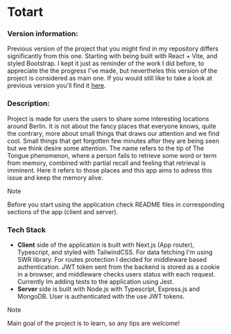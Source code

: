# Totart

### Version information:

Previous version of the project that you might find in my repository differs significantly from this one. Starting with being built with React + Vite, and styled Bootstrap. I kept it just as reminder of the work I did before, to appreciate the the progress I've made, but nevertheles this version of the project is considered as main one. If you would still like to take a look at previous version you'll find it [here](https://github.com/RZajacc/totArt).

### Description:

Project is made for users the users to share some interesting locations around Berlin. It is not about the fancy places that everyone knows, quite the contrary, more about small things that draws our attention and we find cool. Small things that get forgotten few minutes after they are being seen but we think desire some attention. The name refers to the tip of The Tongue phenomenon, where a person fails to retrieve some word or term from memory, combined with partial recall and feeling that retrieval is imminent. Here it refers to those places and this app aims to adress this issue and keep the memory alive.

> [!NOTE]
> Before you start using the application check README files in corresponding sections of the app (client and server).

### Tech Stack

- **Client** side of the application is built with Next.js (App router), Typescript, and styled with TailwindCSS. For data fetching I'm using SWR library. For routes protection I decided for middleware based authentication. JWT token sent from the backend is stored as a cookie in a browser, and middleware checks users status with each request. Currently Im adding tests to the application using Jest.
- **Server** side is built with Node.js with Typescript, Express.js and MongoDB. User is authenticated with the use JWT tokens.

> [!NOTE]
> Main goal of the project is to learn, so any tips are welcome!
